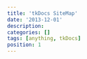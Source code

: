 ```yaml
---
title: 'tkDocs SiteMap'
date: '2013-12-01'
description:
categories: []
tags: [anything, tkDocs]
position: 1
---
```


